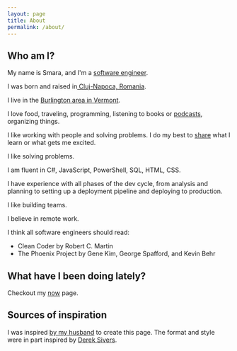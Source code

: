 ```yaml
---
layout: page
title: About
permalink: /about/
---
```


## Who am I?

My name is Smara, and I'm a [software engineer](/engineer).

I was born and raised in[ Cluj-Napoca, Romania](https://goo.gl/maps/JKeyzT68aW72).

I live in the [Burlington area in Vermont](https://goo.gl/maps/L61r6ce6h9E2).

I love food, traveling, programming, listening to books or [podcasts](/podcasts), organizing things.

I like working with people and solving problems. I do my best to [share](/blog) what I learn or what gets me excited.

I like solving problems.

I am fluent in C#, JavaScript, PowerShell, SQL, HTML, CSS.

I have experience with all phases of the dev cycle, from analysis and planning to setting up a deployment pipeline and deploying to production.

I like building teams.

I believe in remote work.

I think all software engineers should read:

* Clean Coder by Robert C. Martin
* The Phoenix Project by Gene Kim, George Spafford, and Kevin Behr


## What have I been doing lately?

Checkout my [now](/now) page.

## Sources of inspiration

I was inspired [by my husband](https://assortedsolutions.com/) to create this page. The format and style were in part inspired by [Derek Sivers](https://sivers.org/).